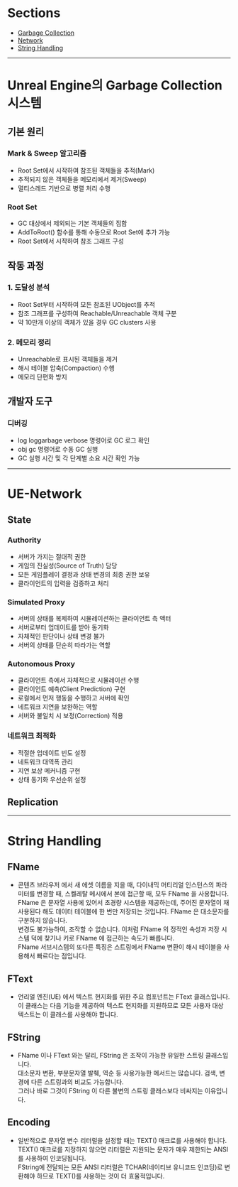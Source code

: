 ﻿# Sections
- [Garbage Collection](#Unreal-Engine의-Garbage-Collection-시스템)
- [Network](#UE-Network)
- [String Handling](#String-Handling)

---

# Unreal Engine의 Garbage Collection 시스템

## 기본 원리

### Mark & Sweep 알고리즘
- Root Set에서 시작하여 참조된 객체들을 추적(Mark)
- 추적되지 않은 객체들을 메모리에서 제거(Sweep)
- 멀티스레드 기반으로 병렬 처리 수행

### Root Set
- GC 대상에서 제외되는 기본 객체들의 집합
- AddToRoot() 함수를 통해 수동으로 Root Set에 추가 가능
- Root Set에서 시작하여 참조 그래프 구성

## 작동 과정

### 1. 도달성 분석
- Root Set부터 시작하여 모든 참조된 UObject를 추적
- 참조 그래프를 구성하여 Reachable/Unreachable 객체 구분
- 약 10만개 이상의 객체가 있을 경우 GC clusters 사용

### 2. 메모리 정리
- Unreachable로 표시된 객체들을 제거
- 해시 테이블 압축(Compaction) 수행
- 메모리 단편화 방지

## 개발자 도구

### 디버깅
- log loggarbage verbose 명령어로 GC 로그 확인
- obj gc 명령어로 수동 GC 실행
- GC 실행 시간 및 각 단계별 소요 시간 확인 가능

---

# UE-Network

## State

### Authority
- 서버가 가지는 절대적 권한
- 게임의 진실성(Source of Truth) 담당
- 모든 게임플레이 결정과 상태 변경의 최종 권한 보유
- 클라이언트의 입력을 검증하고 처리

### Simulated Proxy
- 서버의 상태를 복제하여 시뮬레이션하는 클라이언트 측 액터
- 서버로부터 업데이트를 받아 동기화
- 자체적인 판단이나 상태 변경 불가
- 서버의 상태를 단순히 따라가는 역할

### Autonomous Proxy
- 클라이언트 측에서 자체적으로 시뮬레이션 수행
- 클라이언트 예측(Client Prediction) 구현
- 로컬에서 먼저 행동을 수행하고 서버에 확인
- 네트워크 지연을 보완하는 역할
- 서버와 불일치 시 보정(Correction) 적용

### 네트워크 최적화
- 적절한 업데이트 빈도 설정
- 네트워크 대역폭 관리
- 지연 보상 메커니즘 구현
- 상태 동기화 우선순위 설정

## Replication

---

# String Handling

## FName
- 콘텐츠 브라우저 에서 새 에셋 이름을 지을 때, 다이내믹 머티리얼 인스턴스의 파라미터를 변경할 때, 스켈레탈 메시에서 본에 접근할 때, 모두 FName 을 사용합니다.  
FName 은 문자열 사용에 있어서 초경량 시스템을 제공하는데, 주어진 문자열이 재사용된다 해도 데이터 테이블에 한 번만 저장되는 것입니다. FName 은 대소문자를 구분하지 않습니다.  
변경도 불가능하여, 조작할 수 없습니다. 이처럼 FName 의 정적인 속성과 저장 시스템 덕에 찾기나 키로 FName 에 접근하는 속도가 빠릅니다.  
FName 서브시스템의 또다른 특징은 스트링에서 FName 변환이 해시 테이블을 사용해서 빠르다는 점입니다.

## FText
- 언리얼 엔진(UE) 에서 텍스트 현지화를 위한 주요 컴포넌트는 FText 클래스입니다.  
이 클래스는 다음 기능을 제공하여 텍스트 현지화를 지원하므로 모든 사용자 대상 텍스트는 이 클래스를 사용해야 합니다.

## FString
- FName 이나 FText 와는 달리, FString 은 조작이 가능한 유일한 스트링 클래스입니다.  
대소문자 변환, 부분문자열 발췌, 역순 등 사용가능한 메서드는 많습니다. 
검색, 변경에 다른 스트링과의 비교도 가능합니다.  
그러나 바로 그것이 FString 이 다른 불변의 스트링 클래스보다 비싸지는 이유입니다.

## Encoding
- 일반적으로 문자열 변수 리터럴을 설정할 때는 TEXT() 매크로를 사용해야 합니다.  
TEXT() 매크로를 지정하지 않으면 리터럴은 지원되는 문자가 매우 제한되는 ANSI를 사용하여 인코딩됩니다.  
FString에 전달되는 모든 ANSI 리터럴은 TCHAR(네이티브 유니코드 인코딩)로 변환해야 하므로 TEXT()를 사용하는 것이 더 효율적입니다.